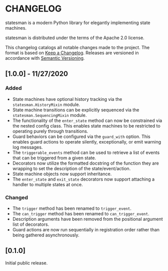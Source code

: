 # CHANGELOG

statesman is a modern Python library for elegantly implementing state machines.

statesman is distributed under the terms of the Apache 2.0 license.

This changelog catalogs all notable changes made to the project. The format is
based on [Keep a Changelog](https://keepachangelog.com/en/1.0.0/). Releases are
versioned in accordance with [Semantic
Versioning](https://semver.org/spec/v2.0.0.html).

## [1.0.0] - 11/27/2020

### Added

* State machines have optional history tracking via the `statesman.HistoryMixin`
    module.
* State machine transitions can be explicitly sequenced via the `statesman.SequencingMixin`
    module.
* The functionality of the `enter_state` method can now be constrained via the
    nested config class. This enables state machines to be restricted to
    operating purely through transitions.
* Guard behaviors can be configured via the `guard_with` option. This enables
    guard actions to operate silently, exceptionally, or emit warning log
    messages.
* The `triggerable_events` method can be used to retrieve a list of events that
    can be triggered from a given state.
* Decorators now utilize the formatted docstring of the function they are
    wrapping to set the description of the state/event/action.
* State machine objects now support inheritance.
* The `enter_state` and `exit_state` decorators now support attaching a handler
    to multiple states at once.

### Changed

* The `trigger` method has been renamed to `trigger_event`.
* The `can_trigger` method has been renamed to `can_trigger_event`.
* Description arguments have been removed from the positional argument list of
    decorators.
* Guard actions are now run sequentially in registration order rather than
    being gathered asynchronously.

## [0.1.0]

Initial public release.
